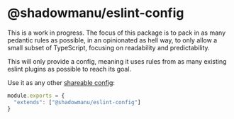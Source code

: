 # @shadowmanu/eslint-config

This is a work in progress. The focus of this package is to pack in as many
pedantic rules as possible, in an opinionated as hell way, to only allow a small
subset of TypeScript, focusing on readability and predictability.

This will only provide a config, meaning it uses rules from as many existing
eslint plugins as possible to reach its goal.

Use it as any other [shareable config](https://eslint.org/docs/user-guide/configuring/configuration-files#using-a-shareable-configuration-package):

```javascript
module.exports = {
  "extends": ["@shadowmanu/eslint-config"]
}
```